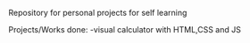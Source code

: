 Repository for personal projects for self learning

Projects/Works done:
-visual calculator with HTML,CSS and JS
